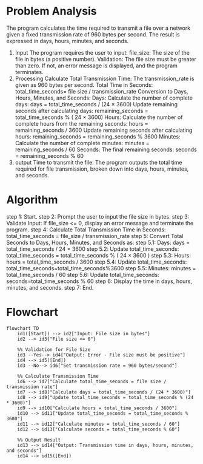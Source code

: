 # Problem Analysis
The program calculates the time required to transmit a file over a network given a fixed transmission rate of 960 bytes per second. The result is expressed in days, hours, minutes, and seconds.
1. Input
The program requires the user to input:
file_size: The size of the file in bytes (a positive number).
Validation: The file size must be greater than zero. If not, an error message is displayed, and the program terminates.
2. Processing
Calculate Total Transmission Time: The transmission_rate is given as 960 bytes per second.
Total Time in Seconds: total_time_seconds= file size / transmission_rate
Conversion to Days, Hours, Minutes, and Seconds:
Days: Calculate the number of complete days: days = total_time_seconds / (24 × 3600)
Update remaining seconds after calculating days:
remaining_seconds = total_time_seconds % ( 24 × 3600)
Hours: Calculate the number of complete hours from the remaining seconds:
hours = remaining_seconds / 3600
Update remaining seconds after calculating hours:
remaining_seconds = remaining_seconds % 3600
Minutes: Calculate the number of complete minutes:
minutes = remaining_seconds / 60
​Seconds: The final remaining seconds:
seconds = remaining_seconds % 60
3. output
Time to transmit the file: The program outputs the total time required for file transmission, broken down into days, hours, minutes, and seconds.


# Algorithm
step 1: Start.
step 2: Prompt the user to input the file size in bytes.
step 3: Validate Input: If file_size <= 0, display an error message and terminate the program.
step 4: Calculate Total Transmission Time in Seconds: total_time_seconds = file_size / transmission_rate
step 5: Convert Total Seconds to Days, Hours, Minutes, and Seconds as:
 step 5.1: Days: days = total_time_seconds / 24 × 3600
 step 5.2: Update total_time_seconds: total_time_seconds = total_time_seconds % ( 24 × 3600 )
 step 5.3: Hours: hours = total_time_seconds / 3600
 step 5.4: Update total_time_seconds: total_time_seconds=total_time_seconds%3600
 step 5.5: Minutes: minutes = total_time_seconds / 60
 step 5.6: Update total_time_seconds: seconds=total_time_seconds % 60
step 6: Display the time in days, hours, minutes, and seconds.
step 7: End.

# Flowchart

```mermaid
flowchart TD
    id1([Start]) --> id2["Input: File size in bytes"]
    id2 --> id3{"File size <= 0"}
    
    %% Validation for File Size
    id3 --Yes--> id4["Output: Error - File size must be positive"]
    id4 --> id5([End])
    id3 --No--> id6["Set transmission rate = 960 bytes/second"]
    
    %% Calculate Transmission Time
    id6 --> id7["Calculate total_time_seconds = file size / transmission rate"]
    id7 --> id8["Calculate days = total_time_seconds / (24 * 3600)"]
    id8 --> id9["Update total_time_seconds = total_time_seconds % (24 * 3600)"]
    id9 --> id10["Calculate hours = total_time_seconds / 3600"]
    id10 --> id11["Update total_time_seconds = total_time_seconds % 3600"]
    id11 --> id12["Calculate minutes = total_time_seconds / 60"]
    id12 --> id13["Calculate seconds = total_time_seconds % 60"]
    
    %% Output Result
    id13 --> id14["Output: Transmission time in days, hours, minutes, and seconds"]
    id14 --> id15([End])

```
